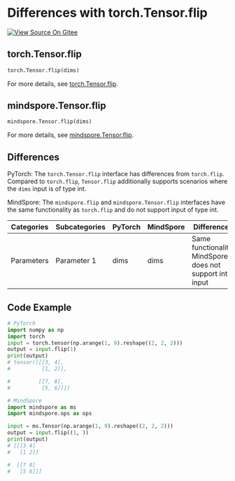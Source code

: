 # Differences with torch.Tensor.flip

[![View Source On Gitee](https://mindspore-website.obs.cn-north-4.myhuaweicloud.com/website-images/master/resource/_static/logo_source_en.svg)](https://gitee.com/mindspore/docs/blob/master/docs/mindspore/source_en/note/api_mapping/pytorch_diff/flip.md)

## torch.Tensor.flip

```python
torch.Tensor.flip(dims)
```

For more details, see [torch.Tensor.flip](https://pytorch.org/docs/1.8.1/tensors.html#torch.Tensor.flip).

## mindspore.Tensor.flip

```python
mindspore.Tensor.flip(dims)
```

For more details, see [mindspore.Tensor.flip](https://www.mindspore.cn/docs/zh-CN/master/api_python/mindspore/Tensor/mindspore.Tensor.flip.html).

## Differences

PyTorch: The `torch.Tensor.flip` interface has differences from `torch.flip`. Compared to `torch.flip`, `Tensor.flip` additionally supports scenarios where the `dims` input is of type int.

MindSpore: The `mindspore.flip` and `mindspore.Tensor.flip` interfaces have the same functionality as `torch.flip` and do not support input of type int.

| Categories | Subcategories | PyTorch | MindSpore | Differences |
|----------|-------------|---------|-----------|------------|
| Parameters | Parameter 1 | dims | dims | Same functionality, MindSpore does not support int input |

## Code Example

```python
# PyTorch
import numpy as np
import torch
input = torch.tensor(np.arange(1, 9).reshape((2, 2, 2)))
output = input.flip(1)
print(output)
# tensor([[[3, 4],
#          [1, 2]],

#         [[7, 8],
#          [5, 6]]])

# MindSpore
import mindspore as ms
import mindspore.ops as ops

input = ms.Tensor(np.arange(1, 9).reshape((2, 2, 2)))
output = input.flip((1, ))
print(output)
# [[[3 4]
#   [1 2]]

#  [[7 8]
#   [5 6]]]
```